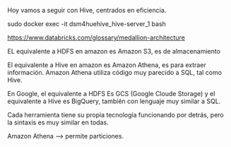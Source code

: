 Hoy vamos a seguir con Hive, centrados en eficiencia.

sudo docker exec -it dsm4huehive_hive-server_1 bash

https://www.databricks.com/glossary/medallion-architecture

EL equivalente a HDFS en amazon es Amazon S3, es de almacenamiento

El equivalente a Hive en amazon es Amazon Athena, es para extraer información. Amazon Athena utiliza código muy parecido a SQL, tal como Hive.

En Google, el equivalente a HDFS Es GCS (Google Cloude Storage) y el equivalente a Hive es BigQuery, también con lenguaje muy similar a SQL.

Cada herramienta tiene su propia tecnología funcionando por detrás, pero la sintaxis es muy similar en todas.

Amazon Athena --> permite particiones.

